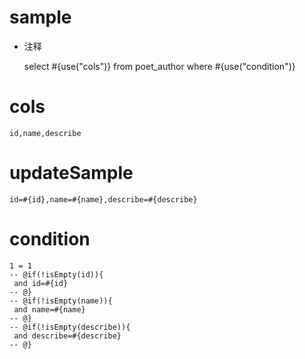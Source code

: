 
sample
===
* 注释

	select #{use("cols")} from poet_author  where  #{use("condition")}

cols
===
	id,name,describe

updateSample
===
	
	id=#{id},name=#{name},describe=#{describe}

condition
===

	1 = 1  
	-- @if(!isEmpty(id)){
	 and id=#{id}
	-- @}
	-- @if(!isEmpty(name)){
	 and name=#{name}
	-- @}
	-- @if(!isEmpty(describe)){
	 and describe=#{describe}
	-- @}
	
	